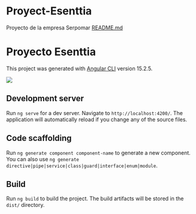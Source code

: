 # Proyect-Esenttia
Proyecto de la empresa Serpomar
[README.md](https://github.com/Theskyller30/Proyect-Esenttia/files/12462061/README.md)
# Proyecto Esenttia

This project was generated with [Angular CLI](https://github.com/angular/angular-cli) version 15.2.5.


![](assets/20230528_152325_LoginCap.png)

## Development server

Run `ng serve` for a dev server. Navigate to `http://localhost:4200/`. The application will automatically reload if you change any of the source files.

## Code scaffolding

Run `ng generate component component-name` to generate a new component. You can also use `ng generate directive|pipe|service|class|guard|interface|enum|module`.

## Build

Run `ng build` to build the project. The build artifacts will be stored in the `dist/` directory.
